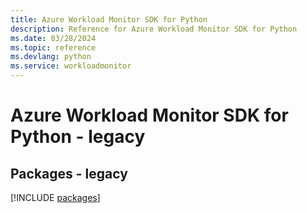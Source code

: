 ```yaml
---
title: Azure Workload Monitor SDK for Python
description: Reference for Azure Workload Monitor SDK for Python
ms.date: 03/28/2024
ms.topic: reference
ms.devlang: python
ms.service: workloadmonitor
---
```

# Azure Workload Monitor SDK for Python - legacy
## Packages - legacy
[!INCLUDE [packages](workload-monitor-index.md)]